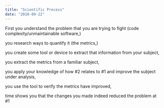 ```yaml
---
title: "Scientific Process"
date: "2010-09-22"
---
```


First you understand the problem that you are trying to fight (code complexity/unmaintainable software,)

you research ways to quantify it (the metrics,)

you create some tool or device to extract that information from your subject,

you extract the metrics from a familiar subject,

you apply your knowledge of how #2 relates to #1 and improve the subject under analysis,

you use the tool to verify the metrics have improved,

time shows you that the changes you made indeed reduced the problem at #1
